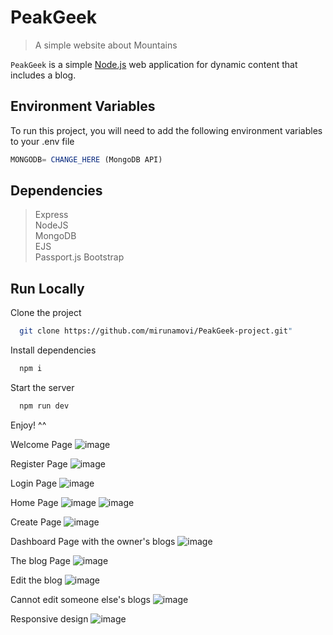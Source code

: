 # PeakGeek 

> A simple website about Mountains

`PeakGeek` is a simple [Node.js](https://nodejs.org/) web application for dynamic content that includes a blog.

## Environment Variables

To run this project, you will need to add the following environment variables to your .env file

```javascript
MONGODB= CHANGE_HERE (MongoDB API)
```

## Dependencies

> Express     
> NodeJS      
> MongoDB     
> EJS         
> Passport.js 
> Bootstrap   


## Run Locally

Clone the project

```bash
  git clone https://github.com/mirunamovi/PeakGeek-project.git"
```

Install dependencies

```bash
  npm i
```

Start the server

```bash
  npm run dev
```

Enjoy! ^^

Welcome Page
![image](https://github.com/mirunamovi/PeakGeek-project/assets/90201953/1218991a-f9b0-4bb9-a0bd-f85cf5de72e2)

Register Page
![image](https://github.com/mirunamovi/PeakGeek-project/assets/90201953/eafb060d-b915-498d-a317-93305a2732c1)

Login Page
![image](https://github.com/mirunamovi/PeakGeek-project/assets/90201953/52468e3e-3b99-495e-9251-44d5bbef1cf5)

Home Page
![image](https://github.com/mirunamovi/PeakGeek-project/assets/90201953/0d933434-3aa8-4b0e-a56b-21c990fd8d54)
![image](https://github.com/mirunamovi/PeakGeek-project/assets/90201953/ccbd6a90-73ed-4920-b842-0646f907f021)

Create Page
![image](https://github.com/mirunamovi/PeakGeek-project/assets/90201953/caed4cb9-2a02-4605-a0a3-06240ba9ac03)

Dashboard Page with the owner's blogs
![image](https://github.com/mirunamovi/PeakGeek-project/assets/90201953/dbdce2a4-3079-49e7-81ec-7516c978f6ec)

The blog Page
![image](https://github.com/mirunamovi/PeakGeek-project/assets/90201953/26724517-cced-45b2-89ef-641aa0f839a5)

Edit the blog
![image](https://github.com/mirunamovi/PeakGeek-project/assets/90201953/b0f60b43-f581-43fa-8056-fd41b6242f93)

Cannot edit someone else's blogs
![image](https://github.com/mirunamovi/PeakGeek-project/assets/90201953/51a86e24-1f8a-4afb-849e-a72d5d003085)

Responsive design
![image](https://github.com/mirunamovi/PeakGeek-project/assets/90201953/d6e3c960-69a9-438f-b538-9e671a22a7f1)




















